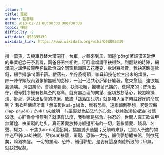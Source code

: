 ```yaml
---
issue: 7
title: 罣礙
author: 藍春瑞
date: 2013-02-21T00:00:00.000+08:00
topic: 懷想
difficulty: 2
wikidata: Q98095339
wikidata_link: https://www.wikidata.org/wiki/Q98095339
---
```

攢一萬箍，去機車行替大漢囝訂一台車，才轉來到厝，閣碰(pōng)著細漢囝紮伊的畢業紀念冊予我看，兩爸仔囝坐相對，叮叮噹噹講甲袂得煞。到翻點的時陣，細漢囝才講伊按算明仔載欲佮四个同窗租車落去花蓮耍，欲討寡所費，我袂寒酸這款錢，綴手撏(jîm)兩千箍。紲落去，坐佇膨椅頂，嘛毋知按佗位生出來的煩惱，一陣一陣佇頭殼內親像捎無總的膨紗，一沿一沿共心肝穎仔纏著，愈束愈絚，強欲無氣通喘。
濟囝業命，會操煩掛慮、袂食袂睏，攏嘛家己揣的、做得來的；鋩角出佇，爸母對序細有較無仝的疼痛，就有無合理的向望、逐項放袂落心，較加嘛操煩、掛慮，逃袂出私情的拖磨。敢講「跋落囝兒坑」就是咱人落塗時註好好的命底咧？
若欲照佛經所講「無罣礙(kuà-gāi)故，無有恐怖，遠離顛倒夢想，究竟涅磐(liap-phuân)」的字句來說明，有罣礙就會起恐怖的心念，袂輸海湧按呢溢(ik)懸溢低，心肝盍會恬靜咧？就準有法度，我看嘛是強激、強忍的。世間人真正欲做甲無驚惶、袂罣礙的地步，真正著愛放捒身軀邊所有的一切，親像情愛、錢項、名聲、權力......干焦(kan-na)這招爾，揣無別步通變；反顛轉來講，世間人予遮的物件迷甲剝(pak)袂開、掰(pué)袂離，罣礙、恐怖一大拖，顛倒夢想纏袂煞，到欲死矣，嘛猶袂醒。
一切的罣礙、恐怖、顛倒夢想，是我有這身肉體所致的；甲無，就袂按呢矣。